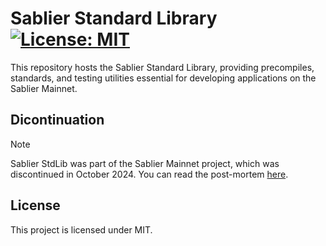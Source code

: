 # Sablier Standard Library [![License: MIT][license-badge]][license]

[license]: https://opensource.org/licenses/MIT
[license-badge]: https://img.shields.io/badge/License-MIT-blue.svg

This repository hosts the Sablier Standard Library, providing precompiles, standards, and testing utilities essential
for developing applications on the Sablier Mainnet.

## Dicontinuation

> [!NOTE]
> Sablier StdLib was part of the Sablier Mainnet project, which was discontinued in October 2024. You can read the post-mortem [here](https://x.com/PaulRBerg/status/1852392802933715061).

## License

This project is licensed under MIT.
